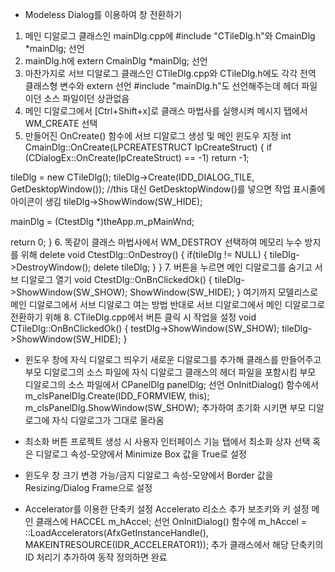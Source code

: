 
- Modeless Dialog를 이용하여 창 전환하기
1. 메인 디알로그 클래스인 mainDlg.cpp에 #include "CTileDlg.h"와 CmainDlg *mainDlg; 선언
2. mainDlg.h에 extern CmainDlg *mainDlg; 선언
3. 마찬가지로 서브 디알로그 클래스인 CTileDlg.cpp와 CTileDlg.h에도 각각 전역 클래스형 변수와 extern 선언
#include "mainDlg.h"도 선언해주는데 헤더 파일이던 소스 파일이던 상관없음
4. 메인 디알로그에서 [Ctrl+Shift+x]로 클래스 마법사를 실행시켜 메시지 탭에서 WM_CREATE 선택
5. 만들어진 OnCreate() 함수에 서브 디알로그 생성 및 메인 윈도우 지정
int CmainDlg::OnCreate(LPCREATESTRUCT lpCreateStruct)
{
 if (CDialogEx::OnCreate(lpCreateStruct) == -1)
  return -1;

 tileDlg = new CTileDlg();
 tileDlg->Create(IDD_DIALOG_TILE, GetDesktopWindow()); //this 대신 GetDesktopWindow()를 넣으면 작업 표시줄에 아이콘이 생김
 tileDlg->ShowWindow(SW_HIDE);

 mainDlg = (CtestDlg *)theApp.m_pMainWnd;
 
 return 0;
}
6. 똑같이 클래스 마법사에서 WM_DESTROY 선택하여 메모리 누수 방지를 위해 delete
void CtestDlg::OnDestroy()
{
 if(tileDlg != NULL)
 {
  tileDlg->DestroyWindow();
  delete tileDlg;
 }
}
7. 버튼을 누르면 메인 디알로그를 숨기고 서브 디알로그 열기
void CtestDlg::OnBnClickedOk()
{
 tileDlg->ShowWindow(SW_SHOW);
 ShowWindow(SW_HIDE);
}
여기까지 모델리스로 메인 디알로그에서 서브 디알로그 여는 방법
반대로 서브 디알로그에서 메인 디알로그로 전환하기 위해
8. CTileDlg.cpp에서 버튼 클릭 시 작업을 설정
void CTileDlg::OnBnClickedOk()
{
 testDlg->ShowWindow(SW_SHOW);
 tileDlg->ShowWindow(SW_HIDE);
}


- 윈도우 창에 자식 디알로그 띄우기
새로운 디알로그를 추가해 클래스를 만들어주고 부모 디알로그의 소스 파일에 자식 디알로그 클래스의 헤더 파일을 포함시킴
부모 디알로그의 소스 파일에서 CPanelDlg panelDlg; 선언
OnInitDialog() 함수에서
 m_clsPanelDlg.Create(IDD_FORMVIEW, this);
 m_clsPanelDlg.ShowWindow(SW_SHOW);
추가하여 초기화 시키면 부모 디알로그에 자식 디알로그가 그대로 올라옴


- 최소화 버튼
프로젝트 생성 시 사용자 인터페이스 기능 탭에서 최소화 상자 선택
혹은 디알로그 속성-모양에서 Minimize Box 값을 True로 설정


- 윈도우 창 크기 변경 가능/금지
디알로그 속성-모양에서 Border 값을 Resizing/Dialog Frame으로 설정


- Accelerator를 이용한 단축키 설정
Accelerato 리소스 추가
보조키와 키 설정
메인 클래스에 HACCEL m_hAccel; 선언
OnInitDialog() 함수에 m_hAccel = ::LoadAccelerators(AfxGetInstanceHandle(), MAKEINTRESOURCE(IDR_ACCELERATOR1)); 추가
클래스에서 해당 단축키의 ID 처리기 추가하여 동작 정의하면 완료 
